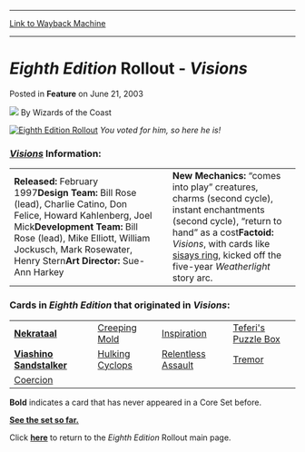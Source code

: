 
---
[Link to Wayback Machine](https://web.archive.org/web/20211023204425/https://magic.wizards.com/en/articles/archive/eighth-edition-rollout-visions-2003-06-21)

[_metadata_:author]:- "Wizards of the Coast"
[_metadata_:description]:- "You voted for him, so here he is! Visions Information: Released: February 1997 Design Team: Bill Rose (lead), Charlie Catino, Don Felice, Howard Kahlenberg, Joel Mick Development Team: Bill Rose (lead), Mike Elliott, William Jockusch, Mark Rosewater, Henry Stern Art Director: Sue-Ann Harkey New Mechanics: “comes into play” creatures, charms (second cycle), instant enchantments"
[_metadata_:generator]:- "Drupal 7 (http://drupal.org)"
[_metadata_:node]:- "708931"
[_metadata_:publish_date]:- "2003-06-21"
[_metadata_:source]:- "div-main-content"
[_metadata_:title]:- "Eighth Edition Rollout - Visions"
[_metadata_:wayback_capture_timestamp]:- "2021-10-23 20:44:25"
[_metadata_:wayback_raw_url]:- "https://web.archive.org/web/20211023204425id_/https://magic.wizards.com/en/articles/archive/eighth-edition-rollout-visions-2003-06-21"
[_metadata_:wayback_url]:- "https://magic.wizards.com/en/articles/archive/eighth-edition-rollout-visions-2003-06-21"
---


*Eighth Edition* Rollout - *Visions*
====================================



 Posted in **Feature**
 on June 21, 2003 






![](https://media.magic.wizards.com/styles/auth_small/public/images/person/wizards_author.jpg)
By Wizards of the Coast












[![Eighth Edition Rollout](https://media.magic.wizards.com/image_legacy_migration/magic/images/mtgcom/articles/8EtopBar.gif)](http://archive.wizards.com/default.asp?x=mtgcom/8erollout/welcome)
*You voted for him, so here he is!*


### *[Visions](http://archive.wizards.com/default.asp?x=magic/expansion/visions)* Information:




|  |  |  |
| --- | --- | --- |
| **Released:** February 1997**Design Team:** Bill Rose (lead), Charlie Catino, Don Felice, Howard Kahlenberg, Joel Mick**Development Team:** Bill Rose (lead), Mike Elliott, William Jockusch, Mark Rosewater, Henry Stern**Art Director:** Sue-Ann Harkey |  | **New Mechanics:** “comes into play” creatures, charms (second cycle), instant enchantments (second cycle), “return to hand” as a cost**Factoid:** *Visions*, with cards like [sisays ring](http://gatherer.wizards.com/Pages/Card/Details.aspx?&name=sisays%2Bring), kicked off the five-year *Weatherlight* story arc. |

### Cards in *Eighth Edition* that originated in *Visions*:




|  |  |  |  |
| --- | --- | --- | --- |
| **[Nekrataal](https://gatherer.wizards.com/Pages/Card/Details.aspx?name=Nekrataal)** | [Creeping Mold](https://gatherer.wizards.com/Pages/Card/Details.aspx?name=Creeping+Mold) | [Inspiration](https://gatherer.wizards.com/Pages/Card/Details.aspx?name=Inspiration) | [Teferi's Puzzle Box](https://gatherer.wizards.com/Pages/Card/Details.aspx?name=Teferi%27s+Puzzle+Box) |
| **[Viashino Sandstalker](https://gatherer.wizards.com/Pages/Card/Details.aspx?name=Viashino+Sandstalker)** | [Hulking Cyclops](https://gatherer.wizards.com/Pages/Card/Details.aspx?name=Hulking+Cyclops) | [Relentless Assault](https://gatherer.wizards.com/Pages/Card/Details.aspx?name=Relentless+Assault) | [Tremor](https://gatherer.wizards.com/Pages/Card/Details.aspx?name=Tremor) |
| [Coercion](https://gatherer.wizards.com/Pages/Card/Details.aspx?name=Coercion) |  |  |  |

**Bold** indicates a card that has never appeared in a Core Set before.


[**See the set so far.**](/en/articles/archive/eighth-edition-core-set-growing-checklist-2003-06-09)  

Click [**here**](http://archive.wizards.com/default.asp?x=mtgcom/8erollout/welcome) to return to the *Eighth Edition* Rollout main page.








